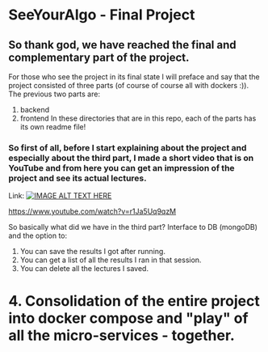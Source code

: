 # SeeYourAlgo - Final Project

## So thank god, we have reached the final and complementary part of the project.

For those who see the project in its final state I will preface and say that the project consisted of three parts (of course of course all with dockers :)).
  The previous two parts are:
1. backend
2. frontend
In these directories that are in this repo, each of the parts has its own readme file!


### So first of all, before I start explaining about the project and especially about the third part, I made a short video that is on YouTube and from here you can get an impression of the project and see its actual lectures.

Link:
[![IMAGE ALT TEXT HERE](https://img.youtube.com/vi/YOUTUBE_VIDEO_ID_HERE/0.jpg)](https://www.youtube.com/watch?v=r1Ja5Uq9qzM)

https://www.youtube.com/watch?v=r1Ja5Uq9qzM



So basically what did we have in the third part?
  Interface to DB (mongoDB) and the option to:
1. You can save the results I got after running.
2. You can get a list of all the results I ran in that session.
3. You can delete all the lectures I saved.
# 4. Consolidation of the entire project into docker compose and "play" of all the micro-services - together.
